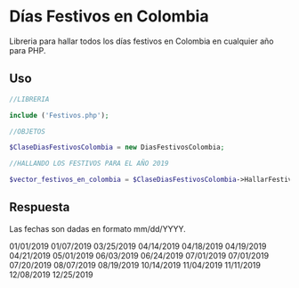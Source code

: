 # Días Festivos en Colombia

Libreria para hallar todos los días festivos en Colombia en cualquier año para PHP. 

## Uso

```php
//LIBRERIA

include ('Festivos.php');

//OBJETOS

$ClaseDiasFestivosColombia = new DiasFestivosColombia;

//HALLANDO LOS FESTIVOS PARA EL AÑO 2019

$vector_festivos_en_colombia = $ClaseDiasFestivosColombia->HallarFestivosEnAño(2019);

```

## Respuesta

Las fechas son dadas en formato mm/dd/YYYY. 


01/01/2019
01/07/2019
03/25/2019
04/14/2019
04/18/2019
04/19/2019
04/21/2019
05/01/2019
06/03/2019
06/24/2019
07/01/2019
07/01/2019
07/20/2019
08/07/2019
08/19/2019
10/14/2019
11/04/2019
11/11/2019
12/08/2019
12/25/2019
